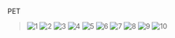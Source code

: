 PET

> ![1](https://private-user-images.githubusercontent.com/149347120/309606597-5b6b0baa-a58b-4731-abc3-e1e8fea4033f.jpg?jwt=eyJhbGciOiJIUzI1NiIsInR5cCI6IkpXVCJ9.eyJpc3MiOiJnaXRodWIuY29tIiwiYXVkIjoicmF3LmdpdGh1YnVzZXJjb250ZW50LmNvbSIsImtleSI6ImtleTUiLCJleHAiOjE3MDk1MTgwODIsIm5iZiI6MTcwOTUxNzc4MiwicGF0aCI6Ii8xNDkzNDcxMjAvMzA5NjA2NTk3LTViNmIwYmFhLWE1OGItNDczMS1hYmMzLWUxZThmZWE0MDMzZi5qcGc_WC1BbXotQWxnb3JpdGhtPUFXUzQtSE1BQy1TSEEyNTYmWC1BbXotQ3JlZGVudGlhbD1BS0lBVkNPRFlMU0E1M1BRSzRaQSUyRjIwMjQwMzA0JTJGdXMtZWFzdC0xJTJGczMlMkZhd3M0X3JlcXVlc3QmWC1BbXotRGF0ZT0yMDI0MDMwNFQwMjAzMDJaJlgtQW16LUV4cGlyZXM9MzAwJlgtQW16LVNpZ25hdHVyZT03NjI5YjJkZDI5ZTJjOGFmZTYzZTI3YzNmMzdkMTliZjhjNTIzNDBlNjQ4MGEwY2RiMjJlM2RiMDQ5ZWZhYzFmJlgtQW16LVNpZ25lZEhlYWRlcnM9aG9zdCZhY3Rvcl9pZD0wJmtleV9pZD0wJnJlcG9faWQ9MCJ9.pB0bUpAwNJsDQYzPP5TQ9SKdgDqTbZe1BHjmxew3lzw) ![2](https://private-user-images.githubusercontent.com/149347120/309606366-797ed64c-fd75-42a8-9bfb-29186a53c889.jpg?jwt=eyJhbGciOiJIUzI1NiIsInR5cCI6IkpXVCJ9.eyJpc3MiOiJnaXRodWIuY29tIiwiYXVkIjoicmF3LmdpdGh1YnVzZXJjb250ZW50LmNvbSIsImtleSI6ImtleTUiLCJleHAiOjE3MDk1MTgwODIsIm5iZiI6MTcwOTUxNzc4MiwicGF0aCI6Ii8xNDkzNDcxMjAvMzA5NjA2MzY2LTc5N2VkNjRjLWZkNzUtNDJhOC05YmZiLTI5MTg2YTUzYzg4OS5qcGc_WC1BbXotQWxnb3JpdGhtPUFXUzQtSE1BQy1TSEEyNTYmWC1BbXotQ3JlZGVudGlhbD1BS0lBVkNPRFlMU0E1M1BRSzRaQSUyRjIwMjQwMzA0JTJGdXMtZWFzdC0xJTJGczMlMkZhd3M0X3JlcXVlc3QmWC1BbXotRGF0ZT0yMDI0MDMwNFQwMjAzMDJaJlgtQW16LUV4cGlyZXM9MzAwJlgtQW16LVNpZ25hdHVyZT0xZmIxNGVmNDQ5MDg5MGJhNTk0ZmI0ZjZiNjRiYjYxMjJmYzdhYjgxYjQ5MzQ5MGFmOTE3OWY5OWE4Njk4ZGMxJlgtQW16LVNpZ25lZEhlYWRlcnM9aG9zdCZhY3Rvcl9pZD0wJmtleV9pZD0wJnJlcG9faWQ9MCJ9.kH_Y1MH2DrFSnbkEBujvLILypvXB2-wYOmC2o0-kkfY) ![3](https://private-user-images.githubusercontent.com/149347120/309606370-e616b5b2-19a4-488e-8400-12c218bfe042.jpg?jwt=eyJhbGciOiJIUzI1NiIsInR5cCI6IkpXVCJ9.eyJpc3MiOiJnaXRodWIuY29tIiwiYXVkIjoicmF3LmdpdGh1YnVzZXJjb250ZW50LmNvbSIsImtleSI6ImtleTUiLCJleHAiOjE3MDk1MTgwODIsIm5iZiI6MTcwOTUxNzc4MiwicGF0aCI6Ii8xNDkzNDcxMjAvMzA5NjA2MzcwLWU2MTZiNWIyLTE5YTQtNDg4ZS04NDAwLTEyYzIxOGJmZTA0Mi5qcGc_WC1BbXotQWxnb3JpdGhtPUFXUzQtSE1BQy1TSEEyNTYmWC1BbXotQ3JlZGVudGlhbD1BS0lBVkNPRFlMU0E1M1BRSzRaQSUyRjIwMjQwMzA0JTJGdXMtZWFzdC0xJTJGczMlMkZhd3M0X3JlcXVlc3QmWC1BbXotRGF0ZT0yMDI0MDMwNFQwMjAzMDJaJlgtQW16LUV4cGlyZXM9MzAwJlgtQW16LVNpZ25hdHVyZT02ZTNjYzVhZDAwODFkMGU1YjBjOGY0N2FlZTRhZTY3NTczNzRhY2I3ZTllYTVjZTNlOTBmZjg1ZWFjNTlhMWJhJlgtQW16LVNpZ25lZEhlYWRlcnM9aG9zdCZhY3Rvcl9pZD0wJmtleV9pZD0wJnJlcG9faWQ9MCJ9.g_QdEGSR_HXSlGi4f0A9hRTu9W6S5b0SEKquKoUx8fk) ![4](https://private-user-images.githubusercontent.com/149347120/309606375-f431f4b6-b497-4986-be31-36691360575e.jpg?jwt=eyJhbGciOiJIUzI1NiIsInR5cCI6IkpXVCJ9.eyJpc3MiOiJnaXRodWIuY29tIiwiYXVkIjoicmF3LmdpdGh1YnVzZXJjb250ZW50LmNvbSIsImtleSI6ImtleTUiLCJleHAiOjE3MDk1MTgwODIsIm5iZiI6MTcwOTUxNzc4MiwicGF0aCI6Ii8xNDkzNDcxMjAvMzA5NjA2Mzc1LWY0MzFmNGI2LWI0OTctNDk4Ni1iZTMxLTM2NjkxMzYwNTc1ZS5qcGc_WC1BbXotQWxnb3JpdGhtPUFXUzQtSE1BQy1TSEEyNTYmWC1BbXotQ3JlZGVudGlhbD1BS0lBVkNPRFlMU0E1M1BRSzRaQSUyRjIwMjQwMzA0JTJGdXMtZWFzdC0xJTJGczMlMkZhd3M0X3JlcXVlc3QmWC1BbXotRGF0ZT0yMDI0MDMwNFQwMjAzMDJaJlgtQW16LUV4cGlyZXM9MzAwJlgtQW16LVNpZ25hdHVyZT04YzdhZmQ4NDNmZTQyYjdlNjllOTUzNDEwMWQzNjJmOTljYzIzNzFjMDFhMDdkMzM3NTBlMjc2YzBhMzFmYjdmJlgtQW16LVNpZ25lZEhlYWRlcnM9aG9zdCZhY3Rvcl9pZD0wJmtleV9pZD0wJnJlcG9faWQ9MCJ9.EpwT031uCMYwRkSFGbR2SoPrxuJGtkgTmjhlSVyiunI) ![5](https://private-user-images.githubusercontent.com/149347120/309606377-0f63122f-a622-495e-aa05-2578ea3c5389.jpg?jwt=eyJhbGciOiJIUzI1NiIsInR5cCI6IkpXVCJ9.eyJpc3MiOiJnaXRodWIuY29tIiwiYXVkIjoicmF3LmdpdGh1YnVzZXJjb250ZW50LmNvbSIsImtleSI6ImtleTUiLCJleHAiOjE3MDk1MTgwODIsIm5iZiI6MTcwOTUxNzc4MiwicGF0aCI6Ii8xNDkzNDcxMjAvMzA5NjA2Mzc3LTBmNjMxMjJmLWE2MjItNDk1ZS1hYTA1LTI1NzhlYTNjNTM4OS5qcGc_WC1BbXotQWxnb3JpdGhtPUFXUzQtSE1BQy1TSEEyNTYmWC1BbXotQ3JlZGVudGlhbD1BS0lBVkNPRFlMU0E1M1BRSzRaQSUyRjIwMjQwMzA0JTJGdXMtZWFzdC0xJTJGczMlMkZhd3M0X3JlcXVlc3QmWC1BbXotRGF0ZT0yMDI0MDMwNFQwMjAzMDJaJlgtQW16LUV4cGlyZXM9MzAwJlgtQW16LVNpZ25hdHVyZT05OTdiM2UyYmQ0N2ZhMzNkMjk1ZTIwMDQxNjcxNGJhNTdiOTc5NjE0ZWZjYWFiNjIwMWM5NzVmMThiODBlOGRlJlgtQW16LVNpZ25lZEhlYWRlcnM9aG9zdCZhY3Rvcl9pZD0wJmtleV9pZD0wJnJlcG9faWQ9MCJ9.bjyAnhlvnUGy7G3CGPko3rw_bqm2ttQ5isX_FtEfF6k) ![6](https://private-user-images.githubusercontent.com/149347120/309606380-38e22904-157f-4c26-9434-d1cd5c8d1448.jpg?jwt=eyJhbGciOiJIUzI1NiIsInR5cCI6IkpXVCJ9.eyJpc3MiOiJnaXRodWIuY29tIiwiYXVkIjoicmF3LmdpdGh1YnVzZXJjb250ZW50LmNvbSIsImtleSI6ImtleTUiLCJleHAiOjE3MDk1MTgwODIsIm5iZiI6MTcwOTUxNzc4MiwicGF0aCI6Ii8xNDkzNDcxMjAvMzA5NjA2MzgwLTM4ZTIyOTA0LTE1N2YtNGMyNi05NDM0LWQxY2Q1YzhkMTQ0OC5qcGc_WC1BbXotQWxnb3JpdGhtPUFXUzQtSE1BQy1TSEEyNTYmWC1BbXotQ3JlZGVudGlhbD1BS0lBVkNPRFlMU0E1M1BRSzRaQSUyRjIwMjQwMzA0JTJGdXMtZWFzdC0xJTJGczMlMkZhd3M0X3JlcXVlc3QmWC1BbXotRGF0ZT0yMDI0MDMwNFQwMjAzMDJaJlgtQW16LUV4cGlyZXM9MzAwJlgtQW16LVNpZ25hdHVyZT1iODQ3ODVhMWQzZWZhMTgxZTY4NmE3NTZkZjIyYmJjYzIxNGI3MDkxMWQzNGIxZmMwMWQyZTNjOWYzM2VmNjdiJlgtQW16LVNpZ25lZEhlYWRlcnM9aG9zdCZhY3Rvcl9pZD0wJmtleV9pZD0wJnJlcG9faWQ9MCJ9.uCLEnumNU_MI1ev60X1Qt9R6cMmPnba0_RAX0uJcLdg) ![7](https://private-user-images.githubusercontent.com/149347120/309606381-7e30bef0-ca4e-4228-b917-464a59ed09a2.jpg?jwt=eyJhbGciOiJIUzI1NiIsInR5cCI6IkpXVCJ9.eyJpc3MiOiJnaXRodWIuY29tIiwiYXVkIjoicmF3LmdpdGh1YnVzZXJjb250ZW50LmNvbSIsImtleSI6ImtleTUiLCJleHAiOjE3MDk1MTgwODIsIm5iZiI6MTcwOTUxNzc4MiwicGF0aCI6Ii8xNDkzNDcxMjAvMzA5NjA2MzgxLTdlMzBiZWYwLWNhNGUtNDIyOC1iOTE3LTQ2NGE1OWVkMDlhMi5qcGc_WC1BbXotQWxnb3JpdGhtPUFXUzQtSE1BQy1TSEEyNTYmWC1BbXotQ3JlZGVudGlhbD1BS0lBVkNPRFlMU0E1M1BRSzRaQSUyRjIwMjQwMzA0JTJGdXMtZWFzdC0xJTJGczMlMkZhd3M0X3JlcXVlc3QmWC1BbXotRGF0ZT0yMDI0MDMwNFQwMjAzMDJaJlgtQW16LUV4cGlyZXM9MzAwJlgtQW16LVNpZ25hdHVyZT1lMWNlMWEwODMzYjM3NGNiYzE5YWJkYWVjZmNhMmRhNGM4YTQxNDJlYjI3ZTgzOGU3Y2YzNzgyNzg0ZTAzOTkwJlgtQW16LVNpZ25lZEhlYWRlcnM9aG9zdCZhY3Rvcl9pZD0wJmtleV9pZD0wJnJlcG9faWQ9MCJ9.ReQ-IezS1zh-u1qABi8NVAAAPMpftw42sIoNAfMIAvA) ![8](https://private-user-images.githubusercontent.com/149347120/309606390-b96ff53c-84c4-4599-8108-724ab59bb03a.jpg?jwt=eyJhbGciOiJIUzI1NiIsInR5cCI6IkpXVCJ9.eyJpc3MiOiJnaXRodWIuY29tIiwiYXVkIjoicmF3LmdpdGh1YnVzZXJjb250ZW50LmNvbSIsImtleSI6ImtleTUiLCJleHAiOjE3MDk1MTgwODIsIm5iZiI6MTcwOTUxNzc4MiwicGF0aCI6Ii8xNDkzNDcxMjAvMzA5NjA2MzkwLWI5NmZmNTNjLTg0YzQtNDU5OS04MTA4LTcyNGFiNTliYjAzYS5qcGc_WC1BbXotQWxnb3JpdGhtPUFXUzQtSE1BQy1TSEEyNTYmWC1BbXotQ3JlZGVudGlhbD1BS0lBVkNPRFlMU0E1M1BRSzRaQSUyRjIwMjQwMzA0JTJGdXMtZWFzdC0xJTJGczMlMkZhd3M0X3JlcXVlc3QmWC1BbXotRGF0ZT0yMDI0MDMwNFQwMjAzMDJaJlgtQW16LUV4cGlyZXM9MzAwJlgtQW16LVNpZ25hdHVyZT1lMjY3MzhjZjViYzcyN2MwMzU2ODU3ZTY3ZmMxMDQ3NGE0MzI2MDZjNjk5ZTdiZTFmNTliYjkxMmIwM2Q2Yjg4JlgtQW16LVNpZ25lZEhlYWRlcnM9aG9zdCZhY3Rvcl9pZD0wJmtleV9pZD0wJnJlcG9faWQ9MCJ9.N-XQL_9-ZgCHkqbqBM7GhhF-hmdPl9_j3bxm-NTge5s) ![9](https://private-user-images.githubusercontent.com/149347120/309606404-6fa47f69-85b0-44b1-be5c-3c9de13b8b96.jpg?jwt=eyJhbGciOiJIUzI1NiIsInR5cCI6IkpXVCJ9.eyJpc3MiOiJnaXRodWIuY29tIiwiYXVkIjoicmF3LmdpdGh1YnVzZXJjb250ZW50LmNvbSIsImtleSI6ImtleTUiLCJleHAiOjE3MDk1MTgwODIsIm5iZiI6MTcwOTUxNzc4MiwicGF0aCI6Ii8xNDkzNDcxMjAvMzA5NjA2NDA0LTZmYTQ3ZjY5LTg1YjAtNDRiMS1iZTVjLTNjOWRlMTNiOGI5Ni5qcGc_WC1BbXotQWxnb3JpdGhtPUFXUzQtSE1BQy1TSEEyNTYmWC1BbXotQ3JlZGVudGlhbD1BS0lBVkNPRFlMU0E1M1BRSzRaQSUyRjIwMjQwMzA0JTJGdXMtZWFzdC0xJTJGczMlMkZhd3M0X3JlcXVlc3QmWC1BbXotRGF0ZT0yMDI0MDMwNFQwMjAzMDJaJlgtQW16LUV4cGlyZXM9MzAwJlgtQW16LVNpZ25hdHVyZT0zNDI5YmU1NDNkYzM5ZTM5NDUxMmMxYmQyYTk1MGY2NmE4YmIyMjRiNjNkZmFjODc3ZDUwM2IyZTZmNGI4NzVhJlgtQW16LVNpZ25lZEhlYWRlcnM9aG9zdCZhY3Rvcl9pZD0wJmtleV9pZD0wJnJlcG9faWQ9MCJ9.IcEmNdlahl65V_Uo8HhvDn9BBjROB7TMixZDZVvLnQ4) ![10](https://private-user-images.githubusercontent.com/149347120/309606411-b259757d-078e-472e-9554-0873a1937612.jpg?jwt=eyJhbGciOiJIUzI1NiIsInR5cCI6IkpXVCJ9.eyJpc3MiOiJnaXRodWIuY29tIiwiYXVkIjoicmF3LmdpdGh1YnVzZXJjb250ZW50LmNvbSIsImtleSI6ImtleTUiLCJleHAiOjE3MDk1MTgwODIsIm5iZiI6MTcwOTUxNzc4MiwicGF0aCI6Ii8xNDkzNDcxMjAvMzA5NjA2NDExLWIyNTk3NTdkLTA3OGUtNDcyZS05NTU0LTA4NzNhMTkzNzYxMi5qcGc_WC1BbXotQWxnb3JpdGhtPUFXUzQtSE1BQy1TSEEyNTYmWC1BbXotQ3JlZGVudGlhbD1BS0lBVkNPRFlMU0E1M1BRSzRaQSUyRjIwMjQwMzA0JTJGdXMtZWFzdC0xJTJGczMlMkZhd3M0X3JlcXVlc3QmWC1BbXotRGF0ZT0yMDI0MDMwNFQwMjAzMDJaJlgtQW16LUV4cGlyZXM9MzAwJlgtQW16LVNpZ25hdHVyZT1kMGQ1MTk3Yzk2YzljOTkwZWFiNTc4NDk5ZWE1ZWFhY2NlMzgzZGM0YjQ3Mzk0N2JkNjI2YzYwOTE3MDg2OWE3JlgtQW16LVNpZ25lZEhlYWRlcnM9aG9zdCZhY3Rvcl9pZD0wJmtleV9pZD0wJnJlcG9faWQ9MCJ9.h-sirJga-shL84n8-6LsihsSyLv4Uuy2v7NgkT8CdG0)

